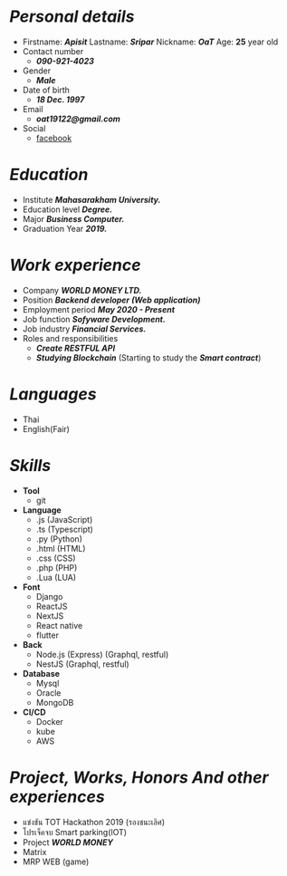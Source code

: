 # ***Personal details***
- Firstname:  ___Apisit___ Lastname: ___Sripar___ Nickname:  ___OaT___ Age: __25__ year old
- Contact number
    - ___090-921-4023___
- Gender
    - ___Male___
- Date of birth
    - ___18 Dec. 1997___
- Email 
    - ___oat19122@gmail.com___
- Social
    - [facebook](https://web.facebook.com/apisit.seepar/)
        
# ***Education*** 
- Institute ___Mahasarakham University.___
- Education level ___Degree.___
- Major ___Business Computer.___
- Graduation Year ___2019.___

# ***Work experience***
- Company ___WORLD MONEY LTD.___
- Position ___Backend developer (Web application)___
- Employment period ___May 2020 - Present___
- Job function ___Sofyware Development.___
- Job industry ___Financial Services.___
- Roles and responsibilities
    - ***Create RESTFUL API***
    - ***Studying Blockchain*** (Starting to study the ***Smart contract***)
    
# ***Languages***
- Thai 
- English(Fair)

# ***Skills***
- **Tool**
    - git
- **Language**
    - .js (JavaScript)
    - .ts (Typescript)
    - .py (Python)
    - .html (HTML)
    - .css (CSS)
    - .php (PHP)
    - .Lua (LUA)
- **Font**
    - Django
    - ReactJS
    - NextJS
    - React native
    - flutter
- **Back**
    - Node.js (Express) (Graphql, restful)
    - NestJS (Graphql, restful)
- **Database**
    - Mysql
    - Oracle
    - MongoDB
- **CI/CD**
    - Docker
    - kube
    - AWS
    
# ***Project, Works, Honors And other experiences***
- แข่งขัน TOT Hackathon 2019 (รองชนะเลิศ)
- โปรเจ็คจบ Smart parking(IOT)
- Project ***WORLD MONEY***
- Matrix
- MRP WEB (game)




